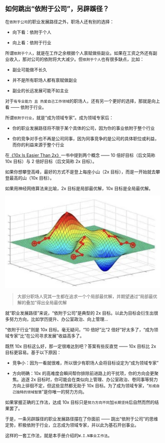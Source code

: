 ## 如何跳出“依附于公司”，另辟蹊径？

在`依附于公司`的职业发展路径之外，职场人还有别的选择：

- 向下看：依附于个人

- 向上看：依附于行业

所谓`依附于个人`，就是在工作之余根据个人禀赋做些副业。如果在工资之外还有副业收入，那对公司的依附将大大减少。但`依附于个人`也有很多缺点，比如：

- 副业可能做不长久

- 并不是所有职场人都有禀赋做副业

- 副业的长远发展可能不如主业

对于`有专业能力 且 热爱自己工作领域`的职场人，还有另一个更好的选择，那就是向上看 —— 依附于行业。

所谓`依附于行业`，就是“成为领域专家”。成为领域专家后：

- 你的职业发展路径将不限于某个具体的公司，因为你的事业依附于整个行业

- 你的竞争对手也不再是公司同事，因为同事竞争的是公司的具体职位或利益，而你的利益来源于整个行业

在[《10x Is Easier Than 2x》](https://book.douban.com/subject/36413459/)一书中提到两个概念 —— 10 倍好目标（后文简称 10x 目标）与 2 倍好目标（后文简称 2x 目标）。

如果你想攀登高峰，最好的方式不是登上每座小山（2x 目标），而是一开始就去攀登最高的山（10x 目标）。

如果用神经网络算法来比喻，2x 目标是局部最优解，10x 目标是全局最优解。

![坡度下降](/imgs/ml.jpg)

> 大部分职场人究其一生都在追求一个个局部最优解，并期望通过“局部最优解的叠加”得出全局最优解

就“职业发展路径”来说，“依附于公司”是典型的 2x 目标。以此为目标会衍生出很多努力方向，比如学历提升、办公室政治、向上管理...

"依附于行业"则是 10x 目标。毫无疑问，“10 倍好”比“2 倍好”好太多了，“成为领域专家”比“在公司寻求发展”收益高多了。

既然 10x 目标这么好，那一定很难达到吧？答案有些反直觉 —— 10x 目标比 2x 目标更容易。基于以下原因：

- 竞争小：因为一看就很难，所以很少有职场人会将目标设定为“成为领域专家”

- 方向明确：10x 的高难度会瞬间帮你排除前进路上的干扰项，你的方向会更聚焦。追逐 2x 目标时，你可能会在类似向上管理、办公室政治、卷同事等努力方向上徘徊不定，但这些显然都无助于 10x 目标。为了成为领域专家，“`形成自己独特的领域智慧`”是你唯一的努力方向。

如果掌握正确的工作法，达成 10x 目标只是`努力方向不同`加`长期坚持`后自然而然的结果罢了。

于是，一条另辟蹊径的职业发展路径摆在了你面前 —— 跳出“依附于公司”的思维定势，积极依附于行业，立志成为领域专家，并以此为基石开创事业。

这样的一套工作法，就是本手册介绍的`W.I.N事业工作法`。
